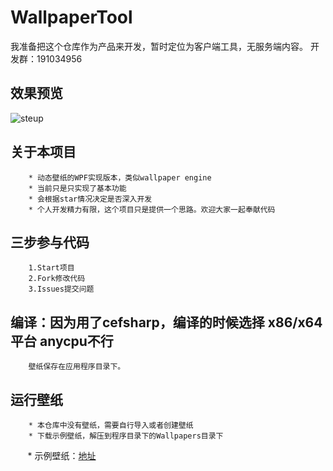 # WallpaperTool
 我准备把这个仓库作为产品来开发，暂时定位为客户端工具，无服务端内容。
 开发群：191034956

## 效果预览
![steup](https://github.com/WallpaperTools/WallpaperTool/blob/master/example.gif)
## 关于本项目
        * 动态壁纸的WPF实现版本，类似wallpaper engine
        * 当前只是只实现了基本功能
        * 会根据star情况决定是否深入开发
        * 个人开发精力有限，这个项目只是提供一个思路。欢迎大家一起奉献代码

## 三步参与代码
        1.Start项目
        2.Fork修改代码
        3.Issues提交问题

## 编译：因为用了cefsharp，编译的时候选择 x86/x64平台 anycpu不行
        壁纸保存在应用程序目录下。

## 运行壁纸
        * 本仓库中没有壁纸，需要自行导入或者创建壁纸
        * 下载示例壁纸，解压到程序目录下的Wallpapers目录下
        * 示例壁纸：[地址](https://github.com/WallpaperTools/WallpaperTool.Example.DynamicWallpaper)


